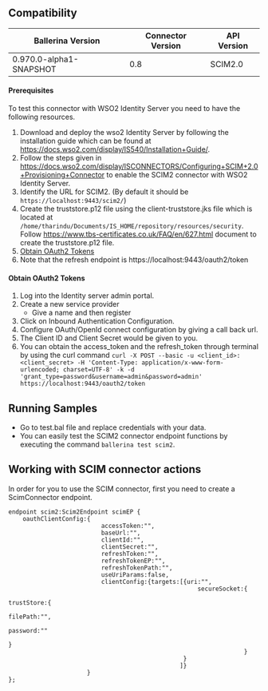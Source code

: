 ## Compatibility
| Ballerina Version         | Connector Version  | API Version |
| ------------------------- | -------------------| ------------|
|  0.970.0-alpha1-SNAPSHOT  |       0.8          |   SCIM2.0   |

#### Prerequisites
To test this connector with WSO2 Identity Server you need to have the following resources.

1. Download and deploy the wso2 Identity Server by following the installation guide 
which can be found at 
https://docs.wso2.com/display/IS540/Installation+Guide/.
2. Follow the steps given in https://docs.wso2.com/display/ISCONNECTORS/Configuring+SCIM+2.0+Provisioning+Connector
to enable the SCIM2 connector with WSO2 Identity Server. 
3. Identify the URL for SCIM2. (By default it should be `https://localhost:9443/scim2/`)
4. Create the truststore.p12 file using the client-truststore.jks file which is located at
`/home/tharindu/Documents/IS_HOME/repository/resources/security`. Follow 
 https://www.tbs-certificates.co.uk/FAQ/en/627.html
 document to create the truststore.p12 file.
5. [Obtain OAuth2 Tokens](#obtain-oauth2-tokens)
6. Note that the refresh endpoint is 
https://localhost:9443/oauth2/token

#### Obtain OAuth2 Tokens
1. Log into the Identity server admin portal.
2. Create a new service provider
    - Give a name and then register
3. Click on Inbound Authentication Configuration.
4. Configure OAuth/OpenId connect configuration by giving a call back url.
5. The Client ID and Client Secret would be given to you.
2. You can obtain the access_token and the refresh_token through terminal by using the curl
command 
`curl -X POST --basic -u <client_id>:<client_secret> -H 'Content-Type: application/x-www-form-urlencoded;
charset=UTF-8' -k -d 'grant_type=password&username=admin&password=admin' https://localhost:9443/oauth2/token
` 
## Running Samples

* Go to test.bal file and replace credentials with your data.
* You can easily test the SCIM2 connector endpoint functions by executing the command 
`ballerina test scim2`.

## Working with SCIM connector actions

In order for you to use the SCIM connector, first you need to create a ScimConnector 
endpoint.

```ballerina
endpoint scim2:Scim2Endpoint scimEP {
    oauthClientConfig:{
                          accessToken:"",
                          baseUrl:"",
                          clientId:"",
                          clientSecret:"",
                          refreshToken:"",
                          refreshTokenEP:"",
                          refreshTokenPath:"",
                          useUriParams:false,
                          clientConfig:{targets:[{uri:"",
                                                     secureSocket:{
                                                                      trustStore:{
                                                                                     filePath:"",
                                                                                     password:""
                                                                                 }
                                                                  }
                                                 }
                                                ]}
                      }
};
```